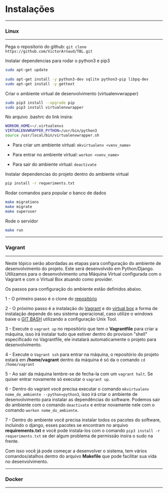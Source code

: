 # Instalações
***
### Linux
***

Pega o repositorio do github: ```git clone https://github.com/VictorArnaud/TBL.git```

Instalar dependencias para rodar o python3 e pip3

```sh
sudo apt-get update
  
sudo apt-get install -y python3-dev sqlite python3-pip libpq-dev
sudo apt-get install -y gettext
```

Criar o ambiente virtual de desenvolvimento (virtualenvwrapper)

```sh
sudo pip3 install --upgrade pip
sudo pip3 install virtualenvwrapper
```

No arquivo .bashrc do link insira:

```sh
WORKON_HOME=~/.virtualenvs
VIRTUALENVWRAPPER_PYTHON=/usr/bin/python3
source /usr/local/bin/virtualenvwrapper.sh
```

- Para criar um ambiente virtual: ```mkvirtualenv <venv_name>```

- Para entrar no ambiente virtual: ```workon <venv_name>```

- Para sair do ambiente virtual: ```deactivate```

Instalar dependencias do projeto dentro do ambiente virtual

```sh
pip install -r requeriments.txt
```

Rodar comandos para popular o banco de dados

```sh
make migrations
make migrate
make superuser
```

Rode o servidor

```sh
make run
```

***
### Vagrant
***

Neste tópico serão abordadas as etapas para configuração do ambiente de desenvolvimento do projeto. Este será desenvolvido em Python/Django. Utilizamos para o desenvolvimento uma Máquina Virtual configurada com o Vagrant e com o Virtual Box atuando como provider.

Os passos para configuração do ambiente estão definidos abaixo.

1 - O primeiro passo é o clone do [repositório](https://github.com/VictorArnaud/TBL)

2 - O próximo passo é a instalação do [Vagrant](https://www.vagrantup.com/downloads.html) e do [virtual box](https://www.virtualbox.org/wiki/Downloads) a forma de instalação depende do seu sistema operacional, caso utilize o windows baixe o [GIT BASH](git-scm.com) utilizando a configuração Unix Tool.

3 - Execute o ```vagrant up``` no repositório que tem o **Vagrantfile** para criar a máquina, isso irá instalar tudo que estiver dentro do provision "shell" especificado no Vagrantfile, ele instalará automaticamente o projeto para desenvolvimento.

4 - Execute o ```Vagrant ssh``` para entrar na máquina, o repositório do projeto estará em **/home/vagrant** dentro da máquina é só da o comando ```cd /home/vagrant```

5 - Ao sair da máquina lembre-se de fecha-la com um ```vagrant halt```. Se quiser entrar novamente só executar o ```vagrant up```.

6 - Dentro do vagrant você precisa executar o comando ```mkvirtualenv nome_do_ambiente --python=python3```, isso irá criar o ambiente de desenvolvimento para instalar as dependências do software. Podemos sair do ambiente com o comando ```deactivate``` e entrar novamente nele com o comando ```workon nome_do_ambiente```.

7 - Dentro do ambiente você precisa instalar todos os pacotes do software, incluindo o django, esses pacotes se encontram no arquivo **requirements.txt** e você pode instala-los com o comando ```pip3 install -r requeriments.txt``` se der algum problema de permissão insira o sudo na frente.

Com isso você já pode começar a desenvolver o sistema, tem vários comandos/atalhos dentro do arquivo **Makefile** que pode facilitar sua vida no desenvolvimento.

***
### Docker
***

